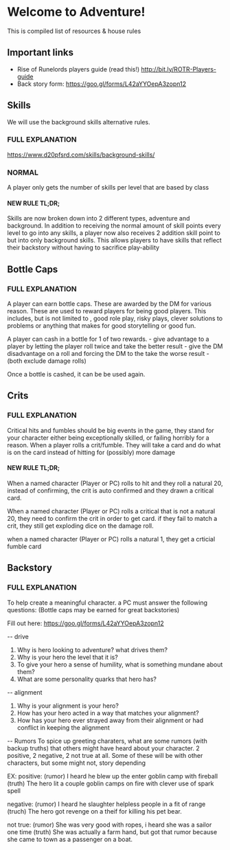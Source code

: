 # Welcome to Adventure!

This is compiled list of resources & house rules 

## Important links

- Rise of Runelords players guide (read this!) http://bit.ly/ROTR-Players-guide
- Back story form:  https://goo.gl/forms/L42aYYOepA3zopn12



## Skills
We will use the background skills alternative rules. 

### FULL EXPLANATION   
https://www.d20pfsrd.com/skills/background-skills/

### NORMAL
A player only gets the number of skills per level that are based by class

#### NEW RULE TL;DR;
Skills are now broken down into 2 different types, adventure and background. In addition to receiving the normal amount of 
skill points every level to go into any skills, a player now also receives 2 addition skill point to but into only background skills. This allows players to have skills that reflect their backstory without having to sacrifice play-ability

## Bottle Caps

### FULL EXPLANATION   
A player can earn bottle caps. These are awarded by the DM for various reason. These are used to reward players for being good players. This includes, but is not limited to , good role play, risky plays, clever solutions to problems or anything that makes for good storytelling or good fun. 

A player can cash in a bottle for 1 of two rewards. 
    - give advantage to a player by letting the player roll twice and take the better result
    - give the DM disadvantage on a roll and forcing the DM to the take the worse result
    - (both exclude damage rolls)

Once a bottle is cashed, it can be be used again. 


## Crits

### FULL EXPLANATION   
Critical hits and fumbles should be big events in the game, they stand for your character either being exceptionally skilled, or failing horribly for a reason. When a player rolls a crit/fumble. They will take a card and do what is on the card instead of hitting for (possibly) more damage


#### NEW RULE TL;DR;

When a named character (Player or PC) rolls to hit and they roll a natural 20, instead of confirming, the crit is auto confirmed and they drawn a critical card. 

When a named character (Player or PC) rolls a critical that is not a natural 20, they need to confirm the crit in order to get card. if they fail to match a crit, they still get exploding dice on the damage roll. 

when a named character (Player or PC) rolls a natural 1, they get a crticial fumble card

## Backstory
### FULL EXPLANATION   

To help create a meaningful character. a PC must answer the following questions: (Bottle caps may be earned for great backstories)

Fill out here: https://goo.gl/forms/L42aYYOepA3zopn12

-- drive
1) Why is hero looking to adventure? what drives them?
2) Why is your hero the level that it is?
3) To give your hero a sense of humility, what is something mundane about them?
4) What are some personality quarks that hero has?

-- alignment
1) Why is your alignment is your hero? 
2) How has your hero acted in a way that matches your alignment?
3) How has your hero ever strayed away from their alignment or had conflict in keeping the alignment

-- Rumors 
To spice up greeting charaters, what are some rumors (with backup truths) that others might have heard about your character. 2 positive, 2 negative, 2 not true at all. Some of these will be with other characters, but some might not, story depending

EX: 
positive: 
(rumor) I heard he blew up the enter goblin camp with fireball
(truth) The hero lit a couple goblin camps on fire with clever use of spark spell

negative: 
(rumor) I heard he slaughter helpless people in a fit of range
(truch) The hero got revenge on a theif for killing his pet bear. 

not true: 
(rumor) She was very good with ropes, i heard she was a sailor one time
(truth) She was actually a farm hand, but got that rumor because she came to town as a passenger on a boat. 

